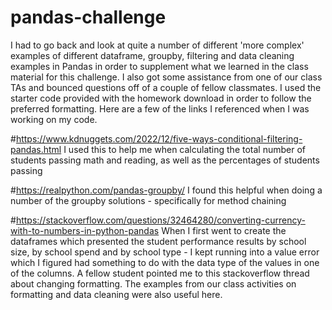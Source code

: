 # pandas-challenge
I had to go back and look at quite a number of different 'more complex' examples of different dataframe, groupby, filtering and data cleaning examples in Pandas in order to supplement what we learned in the class material for this challenge.  I also got some assistance from one of our class TAs and bounced questions off of a couple of fellow classmates.  I used the starter code provided with the homework download in order to follow the preferred formatting.  Here are a few of the links I referenced when I was working on my code.

#https://www.kdnuggets.com/2022/12/five-ways-conditional-filtering-pandas.html
I used this to help me when calculating the total number of students passing math and reading, as well as the percentages of students passing


#https://realpython.com/pandas-groupby/
I found this helpful when doing a number of the groupby solutions - specifically for method chaining


#https://stackoverflow.com/questions/32464280/converting-currency-with-to-numbers-in-python-pandas
When I first went to create the dataframes which presented the student performance results by school size, by school spend and by school type - I kept running into a value error which I figured had something to do with the data type of the values in one of the columns.  A fellow student pointed me to this stackoverflow thread about changing formatting.  The examples from our class activities on formatting and data cleaning were also useful here.  